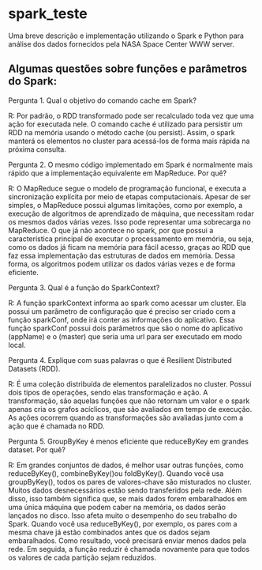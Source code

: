 # spark_teste

Uma breve descrição e implementação utilizando o Spark e Python para análise dos dados fornecidos pela NASA Space Center WWW server.

## Algumas questões sobre funções e parâmetros do Spark:

  Pergunta 1. Qual o objetivo do comando cache em Spark?
  
R: Por padrão, o RDD transformado pode ser recalculado toda vez que uma ação for executada nele. O comando cache é utilizado para persistir um RDD na memória usando o método cache (ou persist). Assim, o spark manterá os elementos no cluster para acessá-los de forma mais rápida na próxima consulta.

  Pergunta 2. O mesmo código implementado em Spark é normalmente mais rápido que a implementação equivalente em MapReduce. Por quê?

R: O MapReduce segue o modelo de programação funcional, e executa a sincronização explícita por meio de etapas computacionais. Apesar de ser simples, o MapReduce possui algumas limitações, como por exemplo, a execução de algoritmos de aprendizado de máquina, que necessitam rodar os mesmos dados várias vezes. Isso pode representar uma sobrecarga no MapReduce. O que já não acontece no spark, por que possui a característica principal de executar o processamento em memória, ou seja, como os dados já ficam na memória para fácil acesso, graças ao RDD que faz essa implementação das estruturas de dados em memória. Dessa forma, os algoritmos podem utilizar os dados várias vezes e de forma eficiente.

  Pergunta 3. Qual é a função do SparkContext?
  
R: A função sparkContext informa ao spark como acessar um cluster. Ela possui um parâmetro de configuração que é preciso ser criado com a função sparkConf, onde irá conter as informações do aplicativo. Essa função sparkConf possui dois parâmetros que são o nome do aplicativo (appName) e o (master) que seria uma url para ser executado em modo local.


  Pergunta 4. Explique com suas palavras o que é Resilient Distributed Datasets (RDD).
  
R: É uma coleção distribuída de elementos paralelizados no cluster. Possui dois tipos de operações, sendo elas transformação e ação. A transformação, são aquelas funções que não retornam um valor e o spark apenas cria os grafos acíclicos, que são avaliados em tempo de execução. As ações ocorrem quando as transformações são avaliadas junto com a ação que é chamada no RDD. 

  Pergunta 5. GroupByKey​ ​é menos eficiente que reduceByKey em grandes dataset. Por quê?
  
R: Em grandes conjuntos de dados, é melhor usar outras funções, como reduceByKey(), combineByKey()ou foldByKey(). Quando você usa groupByKey(), todos os pares de valores-chave são misturados no cluster. Muitos dados desnecessários estão sendo transferidos pela rede. Além disso, isso também significa que, se mais dados forem embaralhados em uma única máquina que podem caber na memória, os dados serão lançados no disco. Isso afeta muito o desempenho do seu trabalho do Spark.
Quando você usa reduceByKey(), por exemplo, os pares com a mesma chave já estão combinados antes que os dados sejam embaralhados. Como resultado, você precisará enviar menos dados pela rede. Em seguida, a função reduzir é chamada novamente para que todos os valores de cada partição sejam reduzidos.

